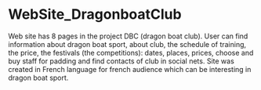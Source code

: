 # WebSite_DragonboatClub
Web site has 8 pages in the project DBC (dragon boat club). User can find information about dragon boat sport, about club, the schedule of training, the price, the festivals (the competitions): dates, places, prices, choose and buy staff for padding and find contacts of club in social nets.  Site was created in French language for french audience which can be interesting in dragon boat sport. 
